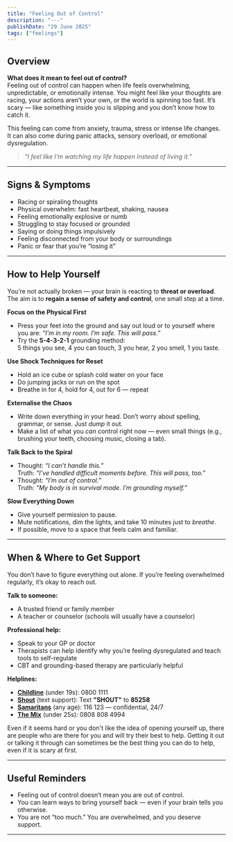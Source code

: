 ```yaml
---
title: "Feeling Out of Control"
description: "---"
publishDate: "29 June 2025"
tags: ["feelings"]
---
```


## Overview

**What does it mean to feel out of control?**  
Feeling out of control can happen when life feels overwhelming, unpredictable, or emotionally intense. You might feel like your thoughts are racing, your actions aren’t your own, or the world is spinning too fast. It’s scary — like something inside you is slipping and you don’t know how to catch it.

This feeling can come from anxiety, trauma, stress or intense life changes. It can also come during panic attacks, sensory overload, or emotional dysregulation.

> _“I feel like I’m watching my life happen instead of living it.”_

---

## Signs & Symptoms

- Racing or spiraling thoughts  
- Physical overwhelm: fast heartbeat, shaking, nausea  
- Feeling emotionally explosive or numb  
- Struggling to stay focused or grounded  
- Saying or doing things impulsively  
- Feeling disconnected from your body or surroundings  
- Panic or fear that you’re “losing it”  

---

## How to Help Yourself

You’re not actually broken — your brain is reacting to **threat or overload**. The aim is to **regain a sense of safety and control**, one small step at a time.

**Focus on the Physical First**  
- Press your feet into the ground and say out loud or to yourself where you are: _“I’m in my room. I’m safe. This will pass.”_  
- Try the **5-4-3-2-1** grounding method:  
  5 things you see, 4 you can touch, 3 you hear, 2 you smell, 1 you taste.

**Use Shock Techniques for Reset**  
- Hold an ice cube or splash cold water on your face  
- Do jumping jacks or run on the spot  
- Breathe in for 4, hold for 4, out for 6 — repeat  

**Externalise the Chaos**  
- Write down everything in your head. Don’t worry about spelling, grammar, or sense. Just _dump_ it out.  
- Make a list of what you *can* control right now — even small things (e.g., brushing your teeth, choosing music, closing a tab).

**Talk Back to the Spiral**  
- Thought: _“I can’t handle this.”_  
  Truth: _“I’ve handled difficult moments before. This will pass, too.”_  
- Thought: _“I’m out of control.”_  
  Truth: _“My body is in survival mode. I’m grounding myself.”_

**Slow Everything Down**  
- Give yourself permission to pause.  
- Mute notifications, dim the lights, and take 10 minutes just to *breathe*.  
- If possible, move to a space that feels calm and familiar.

---

## When & Where to Get Support

You don’t have to figure everything out alone. If you’re feeling overwhelmed regularly, it’s okay to reach out.

**Talk to someone:**
- A trusted friend or family member  
- A teacher or counselor (schools will usually have a counselor) 

**Professional help:**  
- Speak to your GP or doctor
- Therapists can help identify why you’re feeling dysregulated and teach tools to self-regulate  
- CBT and grounding-based therapy are particularly helpful  

**Helplines:**
- **[Childline](https://www.childline.org.uk)** (under 19s): 0800 1111  
- **[Shout](https://giveusashout.org)** (text support): Text **"SHOUT"** to **85258**  
- **[Samaritans](https://www.samaritans.org)** (any age): 116 123 — confidential, 24/7 
- **[The Mix](https://www.themix.org.uk)** (under 25s): 0808 808 4994 

Even if it seems hard or you don't like the idea of opening yourself up, there are people who are there for you and will try their best to help. Getting it out or talking it through can sometimes be the best thing you can do to help, even if it is scary at first.

---

## Useful Reminders

- Feeling out of control doesn’t mean you are out of control.  
- You can learn ways to bring yourself back — even if your brain tells you otherwise.  
- You are not “too much.” You are overwhelmed, and you deserve support.

---
